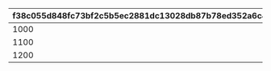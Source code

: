 |f38c055d848fc73bf2c5b5ec2881dc13028db87b78ed352a6c437ac42c0dc760|b9e50c57cdaffcdc71eae4bd522a69b072aad973f1fedcaa04d74809391fa752|e68f972c460d05b03b726e0c3c9cfed68a1cb53688ecc9298dd47ba76ddd0c56|
| --- | --- | --- |
|1000|60103|1|
|1100|60104|2|
|1200|60105|3|